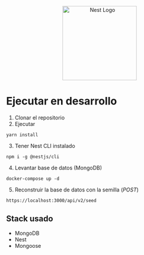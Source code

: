 <p align="center">
  <a href="http://nestjs.com/" target="blank"><img src="https://nestjs.com/img/logo-small.svg" width="200" alt="Nest Logo" /></a>
</p>

# Ejecutar en desarrollo

1. Clonar el repositorio
2. Ejecutar
```
yarn install
```
3. Tener Nest CLI instalado
```
npm i -g @nestjs/cli
```
4. Levantar base de datos (MongoDB)
```
docker-compose up -d
```
5. Reconstruir la base de datos con la semilla (*POST*)
```
https://localhost:3000/api/v2/seed
```

## Stack usado

* MongoDB
* Nest
* Mongoose